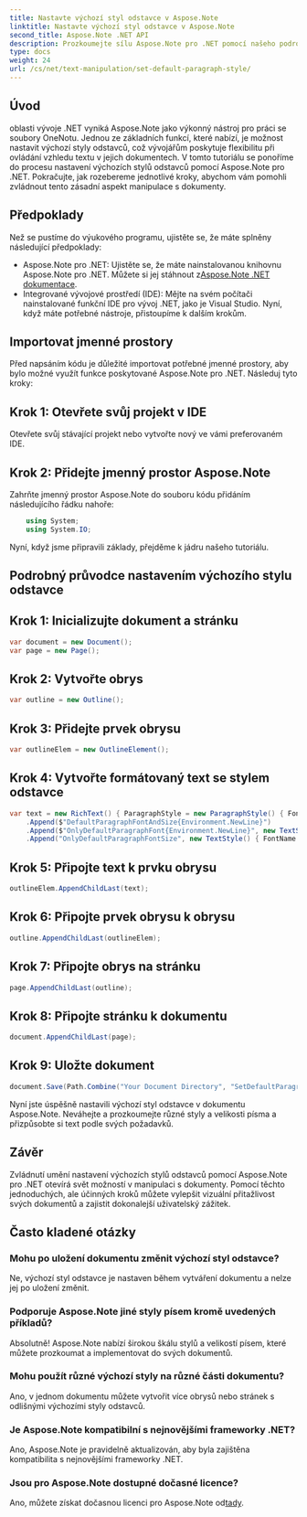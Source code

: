 ```yaml
---
title: Nastavte výchozí styl odstavce v Aspose.Note
linktitle: Nastavte výchozí styl odstavce v Aspose.Note
second_title: Aspose.Note .NET API
description: Prozkoumejte sílu Aspose.Note pro .NET pomocí našeho podrobného průvodce nastavením výchozích stylů odstavců. Zvyšte své dovednosti v manipulaci s dokumenty bez námahy.
type: docs
weight: 24
url: /cs/net/text-manipulation/set-default-paragraph-style/
---
```

## Úvod
oblasti vývoje .NET vyniká Aspose.Note jako výkonný nástroj pro práci se soubory OneNotu. Jednou ze základních funkcí, které nabízí, je možnost nastavit výchozí styly odstavců, což vývojářům poskytuje flexibilitu při ovládání vzhledu textu v jejich dokumentech. V tomto tutoriálu se ponoříme do procesu nastavení výchozích stylů odstavců pomocí Aspose.Note pro .NET. Pokračujte, jak rozebereme jednotlivé kroky, abychom vám pomohli zvládnout tento zásadní aspekt manipulace s dokumenty.
## Předpoklady
Než se pustíme do výukového programu, ujistěte se, že máte splněny následující předpoklady:
-  Aspose.Note pro .NET: Ujistěte se, že máte nainstalovanou knihovnu Aspose.Note pro .NET. Můžete si jej stáhnout z[Aspose.Note .NET dokumentace](https://reference.aspose.com/note/net/).
- Integrované vývojové prostředí (IDE): Mějte na svém počítači nainstalované funkční IDE pro vývoj .NET, jako je Visual Studio.
Nyní, když máte potřebné nástroje, přistoupíme k dalším krokům.
## Importovat jmenné prostory
Před napsáním kódu je důležité importovat potřebné jmenné prostory, aby bylo možné využít funkce poskytované Aspose.Note pro .NET. Následuj tyto kroky:
## Krok 1: Otevřete svůj projekt v IDE
Otevřete svůj stávající projekt nebo vytvořte nový ve vámi preferovaném IDE.
## Krok 2: Přidejte jmenný prostor Aspose.Note
Zahrňte jmenný prostor Aspose.Note do souboru kódu přidáním následujícího řádku nahoře:
```csharp
    using System;
    using System.IO;
```
Nyní, když jsme připravili základy, přejděme k jádru našeho tutoriálu.
## Podrobný průvodce nastavením výchozího stylu odstavce
## Krok 1: Inicializujte dokument a stránku
```csharp
var document = new Document();
var page = new Page();
```
## Krok 2: Vytvořte obrys
```csharp
var outline = new Outline();
```
## Krok 3: Přidejte prvek obrysu
```csharp
var outlineElem = new OutlineElement();
```
## Krok 4: Vytvořte formátovaný text se stylem odstavce
```csharp
var text = new RichText() { ParagraphStyle = new ParagraphStyle() { FontName = "Courier New", FontSize = 20 } }
    .Append($"DefaultParagraphFontAndSize{Environment.NewLine}")
    .Append($"OnlyDefaultParagraphFont{Environment.NewLine}", new TextStyle() { FontSize = 14 })
    .Append("OnlyDefaultParagraphFontSize", new TextStyle() { FontName = "Verdana" });
```
## Krok 5: Připojte text k prvku obrysu
```csharp
outlineElem.AppendChildLast(text);
```
## Krok 6: Připojte prvek obrysu k obrysu
```csharp
outline.AppendChildLast(outlineElem);
```
## Krok 7: Připojte obrys na stránku
```csharp
page.AppendChildLast(outline);
```
## Krok 8: Připojte stránku k dokumentu
```csharp
document.AppendChildLast(page);
```
## Krok 9: Uložte dokument
```csharp
document.Save(Path.Combine("Your Document Directory", "SetDefaultParagraphStyle.one"));
```
Nyní jste úspěšně nastavili výchozí styl odstavce v dokumentu Aspose.Note. Neváhejte a prozkoumejte různé styly a velikosti písma a přizpůsobte si text podle svých požadavků.
## Závěr
Zvládnutí umění nastavení výchozích stylů odstavců pomocí Aspose.Note pro .NET otevírá svět možností v manipulaci s dokumenty. Pomocí těchto jednoduchých, ale účinných kroků můžete vylepšit vizuální přitažlivost svých dokumentů a zajistit dokonalejší uživatelský zážitek.
## Často kladené otázky
### Mohu po uložení dokumentu změnit výchozí styl odstavce?
Ne, výchozí styl odstavce je nastaven během vytváření dokumentu a nelze jej po uložení změnit.
### Podporuje Aspose.Note jiné styly písem kromě uvedených příkladů?
Absolutně! Aspose.Note nabízí širokou škálu stylů a velikostí písem, které můžete prozkoumat a implementovat do svých dokumentů.
### Mohu použít různé výchozí styly na různé části dokumentu?
Ano, v jednom dokumentu můžete vytvořit více obrysů nebo stránek s odlišnými výchozími styly odstavců.
### Je Aspose.Note kompatibilní s nejnovějšími frameworky .NET?
Ano, Aspose.Note je pravidelně aktualizován, aby byla zajištěna kompatibilita s nejnovějšími frameworky .NET.
### Jsou pro Aspose.Note dostupné dočasné licence?
Ano, můžete získat dočasnou licenci pro Aspose.Note od[tady](https://purchase.aspose.com/temporary-license/).